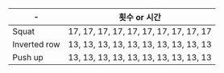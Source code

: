 | - 	| 횟수 or 시간 	|
|------	|-----	|
| Squat  	| 17, 17, 17, 17, 17, 17, 17, 17, 17, 17|
| Inverted row  	| 13, 13, 13, 13, 13, 13, 13, 13, 13, 13|
| Push up  	| 13, 13, 13, 13, 13, 13, 13, 13, 13, 13|